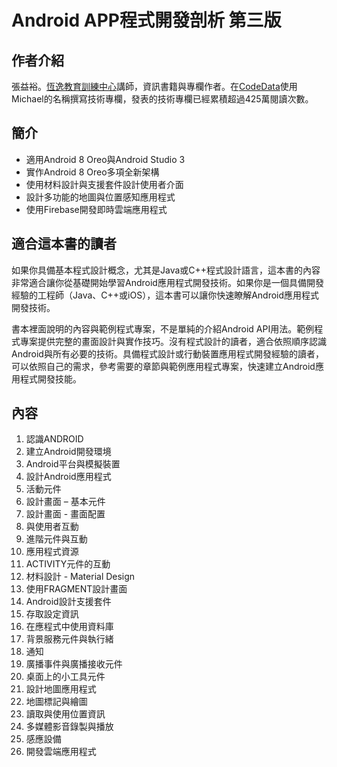 # Android APP程式開發剖析 第三版

## 作者介紹張益裕。[恆逸教育訓練中心](https://www.uuu.com.tw/)講師，資訊書籍與專欄作者。在[CodeData](http://www.codedata.com.tw)使用Michael的名稱撰寫技術專欄，發表的技術專欄已經累積超過425萬閱讀次數。## 簡介 

* 適用Android 8 Oreo與Android Studio 3* 實作Android 8 Oreo多項全新架構* 使用材料設計與支援套件設計使用者介面* 設計多功能的地圖與位置感知應用程式* 使用Firebase開發即時雲端應用程式## 適合這本書的讀者如果你具備基本程式設計概念，尤其是Java或C++程式設計語言，這本書的內容非常適合讓你從基礎開始學習Android應用程式開發技術。如果你是一個具備開發經驗的工程師（Java、C++或iOS），這本書可以讓你快速瞭解Android應用程式開發技術。
書本裡面說明的內容與範例程式專案，不是單純的介紹Android API用法。範例程式專案提供完整的畫面設計與實作技巧。沒有程式設計的讀者，適合依照順序認識Android與所有必要的技術。具備程式設計或行動裝置應用程式開發經驗的讀者，可以依照自己的需求，參考需要的章節與範例應用程式專案，快速建立Android應用程式開發技能。## 內容

1. 認識ANDROID
2. 建立Android開發環境
3. Android平台與模擬裝置
4. 設計Android應用程式
5. 活動元件
6. 設計畫面 – 基本元件
7. 設計畫面 - 畫面配置
8. 與使用者互動
9. 進階元件與互動
10. 應用程式資源
11. ACTIVITY元件的互動
12. 材料設計 - Material Design
13. 使用FRAGMENT設計畫面
14. Android設計支援套件	
15. 存取設定資訊
16. 在應程式中使用資料庫
17. 背景服務元件與執行緒
18. 通知
19. 廣播事件與廣播接收元件
20. 桌面上的小工具元件
21. 設計地圖應用程式	
22. 地圖標記與繪圖
23. 讀取與使用位置資訊
24. 多媒體影音錄製與播放
25. 感應設備
26. 開發雲端應用程式